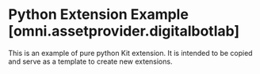 # Python Extension Example [omni.assetprovider.digitalbotlab]

This is an example of pure python Kit extension. It is intended to be copied and serve as a template to create new extensions.

